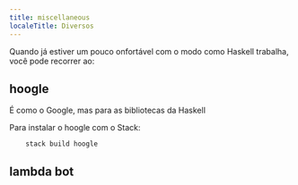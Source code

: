 ```yaml
---
title: miscellaneous
localeTitle: Diversos
---
```

Quando já estiver um pouco onfortável com o modo como Haskell trabalha, você pode recorrer ao:

## hoogle

É como o Google, mas para as bibliotecas da Haskell

Para instalar o hoogle com o Stack:

```shell
    stack build hoogle 
```

## lambda bot
